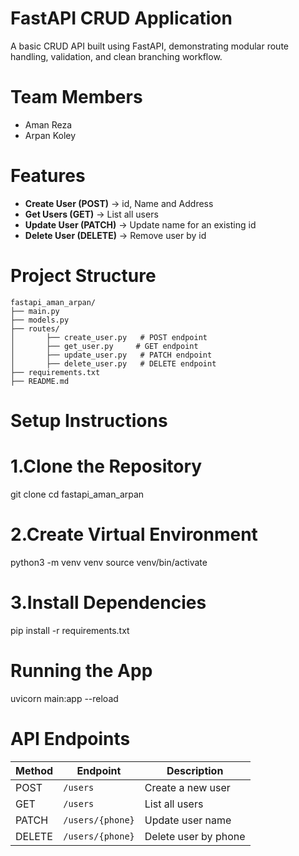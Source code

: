 # FastAPI CRUD Application

A basic CRUD API built using FastAPI, demonstrating modular route handling, validation, and clean branching workflow.

# Team Members
- Aman Reza
- Arpan Koley

# Features

- **Create User (POST)** → id, Name and Address
- **Get Users (GET)** → List all users
- **Update User (PATCH)** → Update name for an existing id
- **Delete User (DELETE)** → Remove user by id

# Project Structure
```
fastapi_aman_arpan/
├── main.py
├── models.py
├── routes/
│       ├── create_user.py   # POST endpoint
│       ├── get_user.py     # GET endpoint
│       ├── update_user.py   # PATCH endpoint
│       ├── delete_user.py   # DELETE endpoint
├── requirements.txt
├── README.md
```

# Setup Instructions

# 1.Clone the Repository
git clone <repository-url>
cd fastapi_aman_arpan
# 2.Create Virtual Environment
python3 -m venv venv
source venv/bin/activate   
# 3.Install Dependencies
pip install -r requirements.txt


# Running the App
uvicorn main:app --reload


# API Endpoints
| Method | Endpoint         | Description          |
| ------ | ---------------- | -------------------- |
| POST   | `/users`         | Create a new user    |
| GET    | `/users`         | List all users       |
| PATCH  | `/users/{phone}` | Update user name     |
| DELETE | `/users/{phone}` | Delete user by phone |

#

